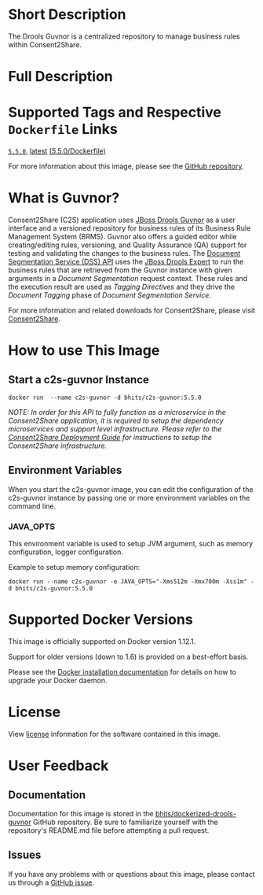 # Short Description
The Drools Guvnor is a centralized repository to manage business rules within Consent2Share.

# Full Description

# Supported Tags and Respective `Dockerfile` Links

[`5.5.0`](https://github.com/bhits/dockerized-drools-guvnor/blob/master/Dockerfile), [latest](https://github.com/bhits/dockerized-drools-guvnor/blob/master/Dockerfile) [(5.5.0/Dockerfile)](https://github.com/bhits/dockerized-drools-guvnor/blob/master/Dockerfile)

For more information about this image, please see the [GitHub repository](https://github.com/bhits/guvnor).

# What is Guvnor?

Consent2Share (C2S) application uses [JBoss Drools Guvnor](https://docs.jboss.org/drools/release/5.5.0.Final/drools-guvnor-docs/html_single/) as a user interface and a versioned repository for business rules of its Business Rule Management System (BRMS). Guvnor also offers a guided editor while creating/editing rules, versioning, and Quality Assurance (QA) support for testing and validating the changes to the business rules. The [Document Segmentation Service (DSS) API](https://github.com/bhits/dss-api) uses the [JBoss Drools Expert](https://docs.jboss.org/drools/release/5.4.0.Final/drools-expert-docs/html_single/) to run the business rules that are retrieved from the Guvnor instance with given arguments in a *Document Segmentation* request context. These rules and the execution result are used as *Tagging Directives* and they drive the *Document Tagging* phase of *Document Segmentation Service*.

For more information and related downloads for Consent2Share, please visit [Consent2Share](https://bhits.github.io/consent2share/).

# How to use This Image

## Start a c2s-guvnor Instance

`docker run  --name c2s-guvnor -d bhits/c2s-guvnor:5.5.0`

*NOTE: In order for this API to fully function as a microservice in the Consent2Share application, it is required to setup the dependency microservices and support level infrastructure. Please refer to the [Consent2Share Deployment Guide](https://github.com/bhits/consent2share/releases/download/2.0.0/c2s-deployment-guide.pdf) for instructions to setup the Consent2Share infrastructure.*

## Environment Variables

When you start the c2s-guvnor image, you can edit the configuration of the c2s-guvnor instance by passing one or more environment variables on the command line. 

### JAVA_OPTS 

This environment variable is used to setup JVM argument, such as memory configuration, logger configuration.

Example to setup memory configuration: 

`docker run --name c2s-guvnor -e JAVA_OPTS="-Xms512m -Xmx700m -Xss1m" -d bhits/c2s-guvnor:5.5.0`

# Supported Docker Versions

This image is officially supported on Docker version 1.12.1.

Support for older versions (down to 1.6) is provided on a best-effort basis.

Please see the [Docker installation documentation](https://docs.docker.com/engine/installation/) for details on how to upgrade your Docker daemon.

# License

View [license](https://github.com/bhits/dockerized-drools-guvnor/blob/master/LICENSE) information for the software contained in this image.

# User Feedback

## Documentation 

Documentation for this image is stored in the [bhits/dockerized-drools-guvnor](https://github.com/bhits/dockerized-drools-guvnor) GitHub repository. Be sure to familiarize yourself with the repository's README.md file before attempting a pull request.

## Issues

If you have any problems with or questions about this image, please contact us through a [GitHub issue](https://github.com/bhits/dockerized-drools-guvnor/issues).